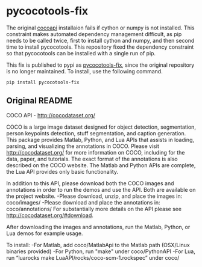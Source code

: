 # pycocotools-fix

The original [cocoapi](https://github.com/cocodataset/cocoapi) installaion fails if cython or numpy is not installed. This constraint makes automated dependency management difficult, as pip needs to be called twice, first to install cython and numpy, and then second time to install pycocotools. This repository fixed the dependency constraint so that pycocotools can be installed with a single run of pip.

This fix is published to pypi as [pycocotools-fix](https://pypi.org/project/pycocotools-fix/), since the original repository is no longer maintained. To install, use the following command.

```
pip install pycocotools-fix
```


## Original README
COCO API - http://cocodataset.org/

COCO is a large image dataset designed for object detection, segmentation, person keypoints detection, stuff segmentation, and caption generation. This package provides Matlab, Python, and Lua APIs that assists in loading, parsing, and visualizing the annotations in COCO. Please visit http://cocodataset.org/ for more information on COCO, including for the data, paper, and tutorials. The exact format of the annotations is also described on the COCO website. The Matlab and Python APIs are complete, the Lua API provides only basic functionality.

In addition to this API, please download both the COCO images and annotations in order to run the demos and use the API. Both are available on the project website.
-Please download, unzip, and place the images in: coco/images/
-Please download and place the annotations in: coco/annotations/
For substantially more details on the API please see http://cocodataset.org/#download.

After downloading the images and annotations, run the Matlab, Python, or Lua demos for example usage.

To install:
-For Matlab, add coco/MatlabApi to the Matlab path (OSX/Linux binaries provided)
-For Python, run "make" under coco/PythonAPI
-For Lua, run “luarocks make LuaAPI/rocks/coco-scm-1.rockspec” under coco/
